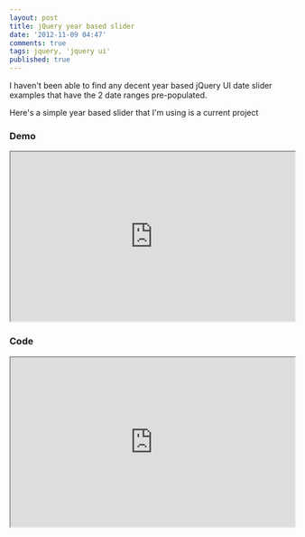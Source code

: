 ```yaml
---
layout: post
title: jQuery year based slider
date: '2012-11-09 04:47'
comments: true
tags: jquery, 'jquery ui'
published: true
---
```


I haven't been able to find any decent year based jQuery UI date slider examples that have the 2 date ranges pre-populated.

Here's a simple year based slider that I'm using is a current project 

### Demo

<iframe
  style="width: 100%; height: 300px"
  src="https://jsfiddle.net/LKedZ/embedded/result/light/#Result">
</iframe>

### Code

<iframe
  style="width: 100%; height: 300px"
  src="https://jsfiddle.net/LKedZ/embedded/js,resources,html,css,result/light/#JavaScript">
</iframe>
